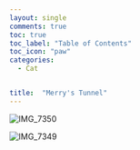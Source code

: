 ```yaml
---
layout: single
comments: true
toc: true
toc_label: "Table of Contents"
toc_icon: "paw"
categories:
  - Cat


title:  "Merry's Tunnel"
---
```


![IMG_7350](https://user-images.githubusercontent.com/81342538/117398799-0615fb80-af3a-11eb-8b9a-597a5f6c1260.jpeg)   

![IMG_7349](https://user-images.githubusercontent.com/81342538/117398806-0a421900-af3a-11eb-8395-011f89012bd8.jpeg)
